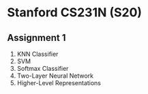 # Stanford CS231N (S20)

## Assignment 1

1. KNN Classifier
2. SVM
3. Softmax Classifier
4. Two-Layer Neural Network
5. Higher-Level Representations



